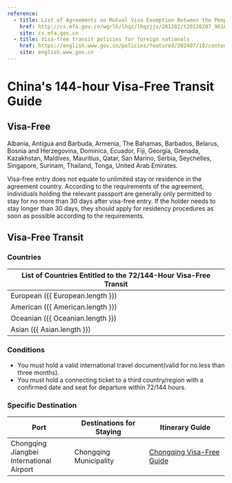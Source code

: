 ```yaml
---
reference:
  - title: List of Agreements on Mutual Visa Exemption Between the People’s Republic of China and Foreign Countries
    href: http://cs.mfa.gov.cn/wgrlh/lhqz/lhqzjjs/201202/t20120207_961630.shtml
    site: cs.mfa.gov.cn
  - title: Visa-free transit policies for foreign nationals
    href: https://english.www.gov.cn/policies/featured/202407/18/content_WS6687f148c6d0868f4e8e8eaf.html
    site: english.www.gov.cn
---
```


# China's 144-hour Visa-Free Transit Guide

## Visa-Free

Albania, Antigua and Barbuda, Armenia, The Bahamas, Barbados, Belarus, Bosnia and Herzegovina, Dominica, Ecuador, Fiji, Georgia, Grenada, Kazakhstan, Maldives, Mauritius, Qatar, San Marino, Serbia, Seychelles, Singapore, Surinam, Thailand, Tonga, United Arab Emirates.

Visa-free entry does not equate to unlimited stay or residence in the agreement country. According to the requirements of the agreement, individuals holding the relevant passport are generally only permitted to stay for no more than 30 days after visa-free entry. If the holder needs to stay longer than 30 days, they should apply for residency procedures as soon as possible according to the requirements.

## Visa-Free Transit

### Countries

<script setup>
import { ref, computed } from 'vue'
import { visaFreeCountries } from './visa';

const European = computed(() => visaFreeCountries.filter(country => country.continent === 'European'));
const American = computed(() => visaFreeCountries.filter(country => country.continent === 'American'));
const Oceanian = computed(() => visaFreeCountries.filter(country => country.continent === 'Oceanian'));
const Asian = computed(() => visaFreeCountries.filter(country => country.continent === 'Asian'));
</script>

<table>
  <thead>
    <tr>
      <th colspan="2">List of Countries Entitled to the 72/144-Hour Visa-Free Transit</th>
    </tr>
  </thead>
  <tbody>
    <tr>
      <td>European ({{ European.length }})</td>
      <td><template v-for="(country, i) in European">{{ country.name }}{{ i !== European.length - 1 ? ', ' : '' }}</template></td>
    </tr>
    <tr>
      <td>American ({{ American.length }})</td>
      <td><template v-for="(country, i) in American">{{ country.name }}{{ i !== American.length - 1 ? ', ' : '' }}</template></td>
    </tr>
    <tr>
      <td>Oceanian ({{ Oceanian.length }})</td>
      <td><template v-for="(country, i) in Oceanian">{{ country.name }}{{ i !== Oceanian.length - 1 ? ', ' : '' }}</template></td>
    </tr>
    <tr>
      <td>Asian ({{ Asian.length }})</td>
      <td><template v-for="(country, i) in Asian">{{ country.name }}{{ i !== Asian.length - 1 ? ', ' : '' }}</template></td>
    </tr>
  </tbody>
</table>

### Conditions

- You must hold a valid international travel document(valid for no less than three months).
- You must hold a connecting ticket to a third country/region with a confirmed date and seat for departure within 72/144 hours.

<!-- ### 72-Hour Visa-Free Transit

<table>
  <thead>
    <tr>
      <th>Port</th>
      <th>Destinations for Staying</th>
    </tr>
  </thead>
  <tbody>
    <tr>
      <td>Changsha Huanghua<br/>International Airport</td>
      <td>Hunan Province</td>
    </tr>
    <tr>
      <td>Harbin Taiping<br/>International Airport</td>
      <td>Harbin</td>
    </tr>
    <tr>
      <td>Guilin Liangjiang<br/>International Airport</td>
      <td>Guilin</td>
    </tr>
    <tr>
      <td>Beihai Port</td>
      <td>Beihai</td>
    </tr>
  </tbody>
</table> -->

### Specific Destination

<table>
  <thead>
    <tr>
      <th>Port</th>
      <th>Destinations for Staying</th>
      <th>Itinerary Guide</th>
    </tr>
  </thead>
  <tbody>
    <!-- <tr>
      <td>Beijing Capital<br/>International Airport</td>
      <td rowspan="7">Beijing Municipality, Tianjin Municipality and Hebei Province</td>
    </tr>
    <tr>
      <td>Beijing Daxing<br/>International Airport</td>
    </tr>
    <tr>
      <td>Beijing West Railway Station</td>
    </tr>
    <tr>
      <td>Tianjin Binhai<br/>International Airport</td>
    </tr>
    <tr>
      <td>Tianjin International Cruise Home Port</td>
    </tr>
    <tr>
      <td>Shijiazhuang Zhengding<br/>International Airport</td>
    </tr>
    <tr>
      <td>Port of Qinhuangdao</td>
    </tr> -->
    <tr>
      <td>Chongqing Jiangbei<br/>International Airport</td>
      <td>Chongqing Municipality</td>
      <td><a href="/chongqing/visa-free/">Chongqing Visa-Free Guide</a></td>
    </tr>
  </tbody>
</table>
